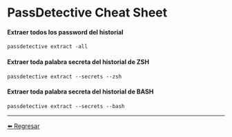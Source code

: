 # PassDetective Cheat Sheet

#### Extraer todos los password del historial
```
passdetective extract -all
```

#### Extraer toda palabra secreta del historial de ZSH
```
passdetective extract --secrets --zsh
```

#### Extraer toda palabra secreta del historial de BASH
```
passdetective extract --secrets --bash
```

---

[:arrow_left: Regresar](https://github.com/m4lal0/cheatsheets)